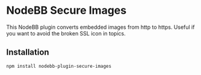 # NodeBB Secure Images

This NodeBB plugin converts embedded images from http to https. Useful if you want to avoid the broken SSL icon in topics.

## Installation

    npm install nodebb-plugin-secure-images